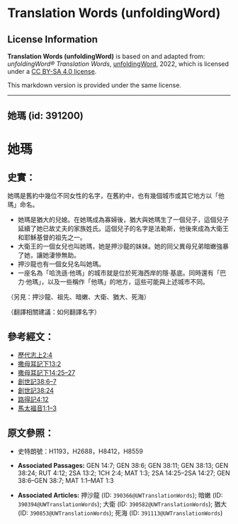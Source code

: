 # Translation Words (unfoldingWord)

## License Information

**Translation Words (unfoldingWord)** is based on and adapted from: _unfoldingWord® Translation Words_, [unfoldingWord](https://unfoldingword.org/utw), 2022, which is licensed under a [CC BY-SA 4.0 license](https://creativecommons.org/licenses/by-sa/4.0/legalcode.en).

This markdown version is provided under the same license.



--------------------------------

## 她瑪 (id: 391200)

她瑪
==

史實：
---

她瑪是舊約中幾位不同女性的名字，在舊約中，也有幾個城市或其它地方以「他瑪」命名。

* 她瑪是猶大的兒媳。在她瑪成為寡婦後，猶大與她瑪生了一個兒子，這個兒子延續了她已故丈夫的家族姓氏。這個兒子的名字是法勒斯，他後來成為大衛王和耶穌基督的祖先之一。
* 大衛王的一個女兒也叫她瑪，她是押沙龍的妹妹。她的同父異母兄弟暗嫩強暴了她，讓她淒慘無助。
* 押沙龍也有一個女兒名叫她瑪。
* 一座名為「哈洗遜·他瑪」的城市就是位於死海西岸的隱·基底。同時還有「巴力·他瑪」，以及一些稱作「他瑪」的地方，這些可能與上述城市不同。

（另見：押沙龍、祖先、暗嫩、大衛、猶大、死海）

（翻譯相關建議：如何翻譯名字）

參考經文：
-----

* [歷代志上2:4](https://ref.ly/1Chr2:4)
* [撒母耳記下13:2](https://ref.ly/2Sam13:2)
* [撒母耳記下14:25–27](https://ref.ly/2Sam14:25-2Sam14:27)
* [創世記38:6–7](https://ref.ly/Gen38:6-Gen38:7)
* [創世記38:24](https://ref.ly/Gen38:24)
* [路得記4:12](https://ref.ly/Ruth4:12)
* [馬太福音1:1–3](https://ref.ly/Matt1:1-Matt1:3)

原文參照：
-----

* 史特朗號：H1193，H2688，H8412，H8559

* **Associated Passages:** GEN 14:7; GEN 38:6; GEN 38:11; GEN 38:13; GEN 38:24; RUT 4:12; 2SA 13:2; 1CH 2:4; MAT 1:3; 2SA 14:25–2SA 14:27; GEN 38:6–GEN 38:7; MAT 1:1–MAT 1:3
* **Associated Articles:** 押沙龍 (ID: `390366@UWTranslationWords`); 暗嫩 (ID: `390394@UWTranslationWords`); 大衛 (ID: `390582@UWTranslationWords`); 猶大 (ID: `390853@UWTranslationWords`); 死海 (ID: `391113@UWTranslationWords`)

